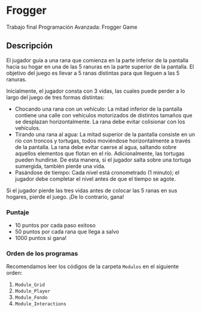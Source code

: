 # Frogger
Trabajo final Programación Avanzada: Frogger Game

## Descripción


El jugador guía a una rana que comienza en la parte inferior de la pantalla hacia su hogar en una de las 5 ranuras en la parte superior de la pantalla. El objetivo del juego es llevar a 5 ranas distintas para que lleguen a las 5 ranuras.

Inicialmente, el jugador consta con 3 vidas, las cuales puede perder a lo largo del juego de tres formas distintas:

- Chocando una rana con un vehículo: La mitad inferior de la pantalla contiene una calle con vehículos motorizados de distintos tamaños que se desplazan horizontalmente. La rana debe evitar colisionar con los vehículos.
- Tirando una rana al agua: La mitad superior de la pantalla consiste en un río con troncos y tortugas, todos moviéndose horizontalmente a través de la pantalla. La rana debe evitar caerse al agua, saltando sobre aquellos elementos que flotan en el río. Adicionalmente, las tortugas pueden hundirse. De esta manera, si el jugador salta sobre una tortuga sumergida, también pierde una vida.
- Pasándose de tiempo: Cada nivel está cronometrado (1 minuto); el jugador debe completar el nivel antes de que el tiempo se agote.


Si el jugador pierde las tres vidas antes de colocar las 5 ranas en sus hogares, pierde el juego. ¡De lo contrario, gana!

### Puntaje
 - 10 puntos por cada paso exitoso
 - 50 puntos por cada rana que llega a salvo
 - 1000 puntos si gana!

### Orden de los programas
Recomendamos leer los códigos de la carpeta `Modulos` en el siguiente orden:
1. `Module_Grid`
2. `Module_Player`
3. `Module_Fondo`
4. `Module_Interactions`
